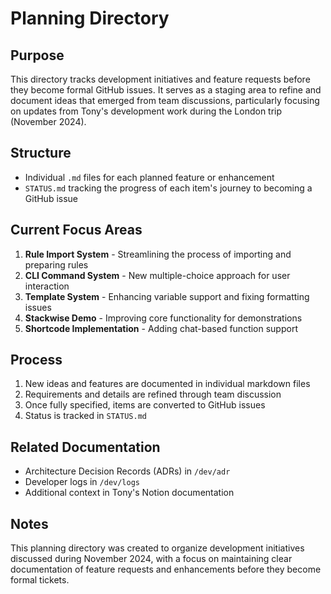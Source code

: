 # Planning Directory

## Purpose

This directory tracks development initiatives and feature requests before they become formal GitHub issues. It serves as a staging area to refine and document ideas that emerged from team discussions, particularly focusing on updates from Tony's development work during the London trip (November 2024).

## Structure

- Individual `.md` files for each planned feature or enhancement
- `STATUS.md` tracking the progress of each item's journey to becoming a GitHub issue

## Current Focus Areas

1. **Rule Import System** - Streamlining the process of importing and preparing rules
2. **CLI Command System** - New multiple-choice approach for user interaction
3. **Template System** - Enhancing variable support and fixing formatting issues
4. **Stackwise Demo** - Improving core functionality for demonstrations
5. **Shortcode Implementation** - Adding chat-based function support

## Process

1. New ideas and features are documented in individual markdown files
2. Requirements and details are refined through team discussion
3. Once fully specified, items are converted to GitHub issues
4. Status is tracked in `STATUS.md`

## Related Documentation

- Architecture Decision Records (ADRs) in `/dev/adr`
- Developer logs in `/dev/logs`
- Additional context in Tony's Notion documentation

## Notes

This planning directory was created to organize development initiatives discussed during November 2024, with a focus on maintaining clear documentation of feature requests and enhancements before they become formal tickets.
